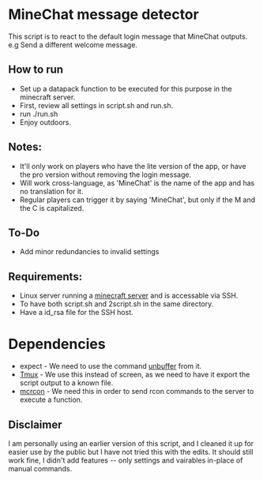 # MineChat message detector
This script is to react to the default login message that MineChat outputs.
e.g Send a different welcome message.

## How to run
* Set up a datapack function to be executed for this purpose in the minecraft server.
* First, review all settings in script.sh and run.sh.
* run ./run.sh
* Enjoy outdoors.

## Notes:
* It'll only work on players who have the lite version of the app, or have the pro version without removing the login message.
* Will work cross-language, as 'MineChat' is the name of the app and has no translation for it.
* Regular players can trigger it by saying 'MineChat', but only if the M and the C is capitalized.

## To-Do
* Add minor redundancies to invalid settings

## Requirements:
* Linux server running a [minecraft server](http://minecraft.net/download/server/) and is accessable via SSH.
* To have both script.sh and 2script.sh in the same directory.
* Have a id_rsa file for the SSH host.

# Dependencies
* expect - We need to use the command [unbuffer](http://manpages.ubuntu.com/manpages/eoan/en/man1/expect_unbuffer.1.html) from it.
* [Tmux](https://linux.die.net/man/1/tmux) - We use this instead of screen, as we need to have it export the script output to a known file.
* [mcrcon](https://github.com/Tiiffi/mcrcon) - We need this in order to send rcon commands to the server to execute a function.

## Disclaimer
I am personally using an earlier version of this script, and I cleaned it up for easier use by the public but I have not tried this with the edits.
It should still work fine, I didn't add features -- only settings and vairables in-place of manual commands.

